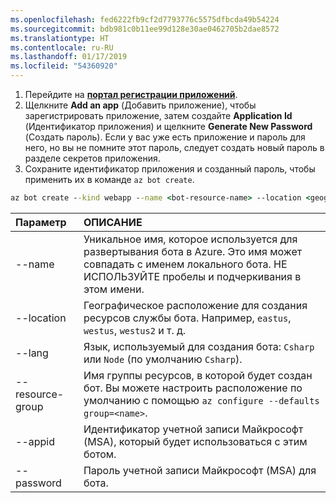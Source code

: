 ```yaml
---
ms.openlocfilehash: fed6222fb9cf2d7793776c5575dfbcda49b54224
ms.sourcegitcommit: bdb981c0b11ee99d128e30ae0462705b2dae8572
ms.translationtype: HT
ms.contentlocale: ru-RU
ms.lasthandoff: 01/17/2019
ms.locfileid: "54360920"
---
```

1. Перейдите на [**портал регистрации приложений**](https://apps.dev.microsoft.com/).
1. Щелкните **Add an app** (Добавить приложение), чтобы зарегистрировать приложение, затем создайте **Application Id** (Идентификатор приложения) и щелкните **Generate New Password** (Создать пароль). Если у вас уже есть приложение и пароль для него, но вы не помните этот пароль, следует создать новый пароль в разделе секретов приложения.
1. Сохраните идентификатор приложения и созданный пароль, чтобы применить их в команде `az bot create`.  

```cmd
az bot create --kind webapp --name <bot-resource-name> --location <geographic-location> --version v4 --lang <language> --verbose --resource-group <resource-group-name> --appid "<application-id>" --password "<application-password>" --verbose
```

| Параметр | ОПИСАНИЕ |
|:---|:---|
| --name | Уникальное имя, которое используется для развертывания бота в Azure. Это имя может совпадать с именем локального бота. НЕ ИСПОЛЬЗУЙТЕ пробелы и подчеркивания в этом имени. |
| --location | Географическое расположение для создания ресурсов службы бота. Например, `eastus`, `westus`, `westus2` и т. д. |
| --lang | Язык, используемый для создания бота: `Csharp` или `Node` (по умолчанию `Csharp`). |
| --resource-group | Имя группы ресурсов, в которой будет создан бот. Вы можете настроить расположение по умолчанию с помощью `az configure --defaults group=<name>`. |
| --appid | Идентификатор учетной записи Майкрософт (MSA), который будет использоваться с этим ботом. |
| --password | Пароль учетной записи Майкрософт (MSA) для бота. |
